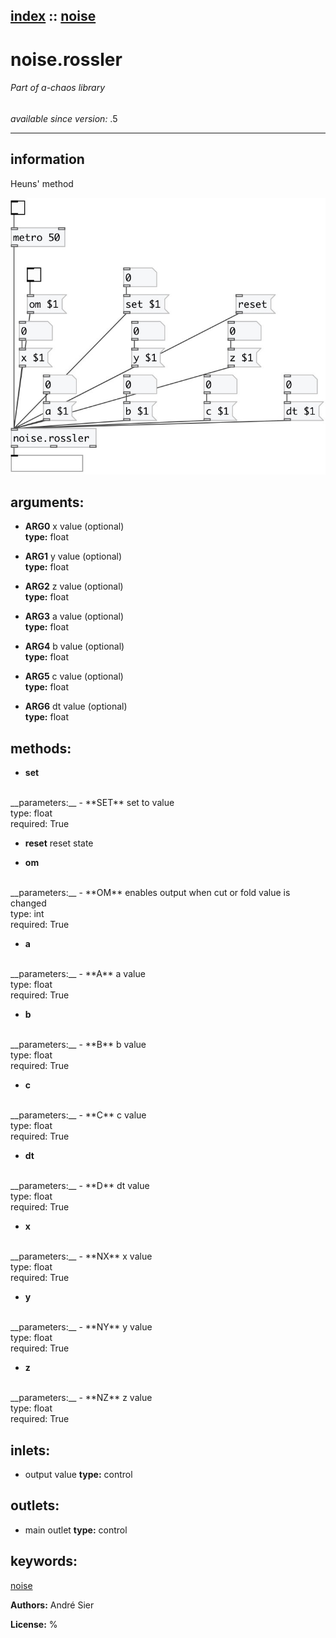 [index](index.html) :: [noise](category_noise.html)
---

# noise.rossler

###### Part of a-chaos library

*available since version:* .5

---


## information
Heuns&#39; method



[![example](../examples/img/noise.rossler.jpg)](../examples/pd/noise.rossler.pd)



## arguments:

* **ARG0**
x value (optional)<br>
__type:__ float<br>

* **ARG1**
y value (optional)<br>
__type:__ float<br>

* **ARG2**
z value (optional)<br>
__type:__ float<br>

* **ARG3**
a value (optional)<br>
__type:__ float<br>

* **ARG4**
b value (optional)<br>
__type:__ float<br>

* **ARG5**
c value (optional)<br>
__type:__ float<br>

* **ARG6**
dt value (optional)<br>
__type:__ float<br>



## methods:

* **set**
<br>
  __parameters:__
  - **SET** set to value<br>
    type: float <br>
    required: True <br>

* **reset**
reset state<br>

* **om**
<br>
  __parameters:__
  - **OM** enables output when cut or fold value is changed<br>
    type: int <br>
    required: True <br>

* **a**
<br>
  __parameters:__
  - **A** a value<br>
    type: float <br>
    required: True <br>

* **b**
<br>
  __parameters:__
  - **B** b value<br>
    type: float <br>
    required: True <br>

* **c**
<br>
  __parameters:__
  - **C** c value<br>
    type: float <br>
    required: True <br>

* **dt**
<br>
  __parameters:__
  - **D** dt value<br>
    type: float <br>
    required: True <br>

* **x**
<br>
  __parameters:__
  - **NX** x value<br>
    type: float <br>
    required: True <br>

* **y**
<br>
  __parameters:__
  - **NY** y value<br>
    type: float <br>
    required: True <br>

* **z**
<br>
  __parameters:__
  - **NZ** z value<br>
    type: float <br>
    required: True <br>






## inlets:

* output value 
__type:__ control<br>



## outlets:

* main outlet
__type:__ control<br>



## keywords:

[noise](keywords/noise.html)






**Authors:** André Sier




**License:** %





